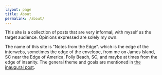```yaml
---
layout: page
title: About
permalink: /about/
---
```


This site is a collection of posts that are very informal, with myself as the target audience. Opinions expressed are solely my own.

The name of this site is "Notes from the Edge". which is the edge of the interwebs, sometimes the edge of the envelope, from me on James Island, SC near the Edge of America, Folly Beach, SC, and maybe at times from the edge of insanity. The general theme and goals are mentioned in [the inaugural post](posts/2020-05-11-hello-world.md).

&nbsp;  
&nbsp;  
&nbsp;

